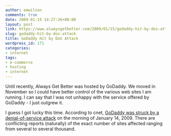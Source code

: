 ```yaml
---
author: emwilson
comments: true
date: 2009-01-15 14:27:26+00:00
layout: post
link: https://www.alwaysgetbetter.com/2009/01/15/godaddy-hit-by-dos-attack/
slug: godaddy-hit-by-dos-attack
title: GoDaddy Hit by DoS Attack
wordpress_id: 171
categories:
- internet
tags:
- e-commerce
- hosting
- internet
---
```


Until recently, Always Get Better was hosted by GoDaddy. We moved in November so I could have better control of the various web sites I am running. I can say that I was not unhappy with the service offered by GoDaddy - I just outgrew it.

I guess I got lucky this time. According to cnet, [GoDaddy was struck by a denial-of-service attack](https://www.cnet.com/tech/services-and-software/godaddy-com-outage-takes-sites-offline/) on the morning of January 14, 2009. There are conflicting reports (naturally) of the exact number of sites affected ranging from several to several thousand.
